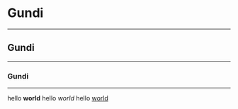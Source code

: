 # Gundi
---
## Gundi
---
### Gundi
---
hello **world**
hello *world*
hello [world](https://gundi.com/)
